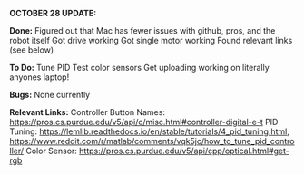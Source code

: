 **OCTOBER 28 UPDATE:**

__Done:__
Figured out that Mac has fewer issues with github, pros, and the robot itself
Got drive working
Got single motor working
Found relevant links (see below)

__To Do:__
Tune PID
Test color sensors
Get uploading working on literally anyones laptop!

__Bugs:__
None currently

__Relevant Links:__
Controller Button Names: https://pros.cs.purdue.edu/v5/api/c/misc.html#controller-digital-e-t
PID Tuning: https://lemlib.readthedocs.io/en/stable/tutorials/4_pid_tuning.html, https://www.reddit.com/r/matlab/comments/vqk5jc/how_to_tune_pid_controller/
Color Sensor: https://pros.cs.purdue.edu/v5/api/cpp/optical.html#get-rgb
